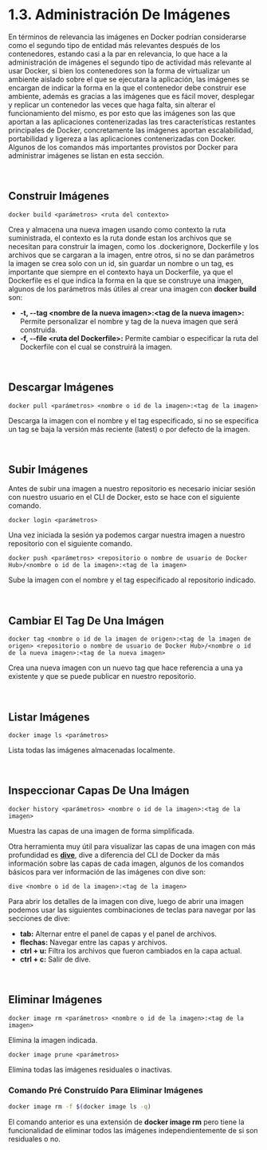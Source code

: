 # 1.3. Administración De Imágenes

En términos de relevancia las imágenes en Docker podrían considerarse como el segundo tipo de entidad más relevantes después de los contenedores, estando casi a la par en relevancia, lo que hace a la administración de imágenes el segundo tipo de actividad más relevante al usar Docker, si bien los contenedores son la forma de virtualizar un ambiente aislado sobre el que se ejecutara la aplicación, las imágenes se encargan de indicar la forma en la que el contenedor debe construir ese ambiente, además es gracias a las imágenes que es fácil mover, desplegar y replicar un contenedor las veces que haga falta, sin alterar el funcionamiento del mismo, es por esto que las imágenes son las que aportan a las aplicaciones contenerizadas las tres características restantes principales de Docker, concretamente las imágenes aportan escalabilidad, portabilidad y ligereza a las aplicaciones contenerizadas con Docker. Algunos de los comandos más importantes provistos por Docker para administrar imágenes se listan en esta sección.

<br>

## Construir Imágenes

```unknown
docker build <parámetros> <ruta del contexto>
```

Crea y almacena una nueva imagen usando como contexto la ruta suministrada, el contexto es la ruta donde estan los archivos que se necesitan para construir la imagen, como los .dockerignore, Dockerfile y los archivos que se cargaran a la imagen, entre otros, si no se dan parámetros la imagen se crea solo con un id, sin guardar un nombre o un tag, es importante que siempre en el contexto haya un Dockerfile, ya que el Dockerfile es el que indica la forma en la que se construye una imagen, algunos de los parámetros más útiles al crear una imagen con **docker build** son:

- **-t, --tag &lt;nombre de la nueva imagen&gt;:&lt;tag de la nueva imagen&gt;:** Permite personalizar el nombre y tag de la nueva imagen que será construida.
- **-f, --file &lt;ruta del Dockerfile&gt;:** Permite cambiar o especificar la ruta del Dockerfile con el cual se construirá la imagen.

<br>

## Descargar Imágenes

```unknown
docker pull <parámetros> <nombre o id de la imagen>:<tag de la imagen>
```

Descarga la imagen con el nombre y el tag especificado, si no se especifica un tag se baja la versión más reciente (latest) o por defecto de la imagen.

<br>

## Subir Imágenes

Antes de subir una imagen a nuestro repositorio es necesario iniciar sesión con nuestro usuario en el CLI de Docker, esto se hace con el siguiente comando.

```unknown
docker login <parámetros>
```

Una vez iniciada la sesión ya podemos cargar nuestra imagen a nuestro repositorio con el siguiente comando.

```unknown
docker push <parámetros> <repositorio o nombre de usuario de Docker Hub>/<nombre o id de la imagen>:<tag de la imagen>
```

Sube la imagen con el nombre y el tag especificado al repositorio indicado.

<br>

## Cambiar El Tag De Una Imágen

```unknown
docker tag <nombre o id de la imagen de origen>:<tag de la imagen de origen> <repositorio o nombre de usuario de Docker Hub>/<nombre o id de la nueva imagen>:<tag de la nueva imagen>
```

Crea una nueva imagen con un nuevo tag que hace referencia a una ya existente y que se puede publicar en nuestro repositorio.

<br>

## Listar Imágenes

```unknown
docker image ls <parámetros>
```

Lista todas las imágenes almacenadas localmente.

<br>

## Inspeccionar Capas De Una Imágen

```unknown
docker history <parámetros> <nombre o id de la imagen>:<tag de la imagen>
```

Muestra las capas de una imagen de forma simplificada.

Otra herramienta muy útil para visualizar las capas de una imagen con más profundidad es [**dive**](https://github.com/wagoodman/dive), dive a diferencia del CLI de Docker da más información sobre las capas de cada imagen, algunos de los comandos básicos para ver información de las imágenes con dive son:

```unknown
dive <nombre o id de la imagen>:<tag de la imagen>
```

Para abrir los detalles de la imagen con dive, luego de abrir una imagen podemos usar las siguientes combinaciones de teclas para navegar por las secciones de dive:

- **tab:** Alternar entre el panel de capas y el panel de archivos.
- **flechas:** Navegar entre las capas y archivos.
- **ctrl + u:** Filtra los archivos que fueron cambiados en la capa actual.
- **ctrl + c:** Salir de dive.

<br>

## Eliminar Imágenes

```unknown
docker image rm <parámetros> <nombre o id de la imagen>:<tag de la imagen>
```

Elimina la imagen indicada.

```unknown
docker image prune <parámetros>
```

Elimina todas las imágenes residuales o inactivas.

### Comando Pré Construído Para Eliminar Imágenes

```bash
docker image rm -f $(docker image ls -q)
```

El comando anterior es una extensión de **docker image rm** pero tiene la funcionalidad de eliminar todos las imágenes independientemente de si son residuales o no.

<br>
